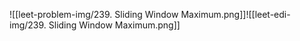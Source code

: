 ![[leet-problem-img/239. Sliding Window Maximum.png]]![[leet-edi-img/239. Sliding Window Maximum.png]]
